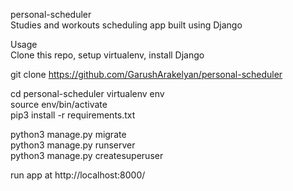 personal-scheduler<br>
Studies and workouts scheduling app built using Django <br>

Usage <br>
Clone this repo, setup virtualenv, install Django

git clone https://github.com/GarushArakelyan/personal-scheduler <br>

cd personal-scheduler
virtualenv env <br>
source env/bin/activate <br>
pip3 install -r requirements.txt <br>

python3 manage.py migrate <br>
python3 manage.py runserver <br>
python3 manage.py createsuperuser <br>

run app at http://localhost:8000/
